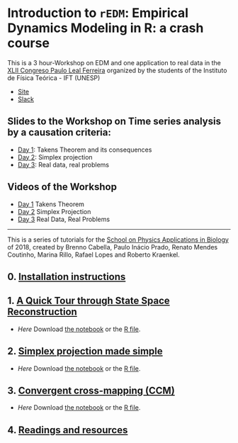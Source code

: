 # Introduction to `rEDM`: Empirical Dynamics Modeling in R: a crash course

This is a 3 hour-Workshop on EDM and one application to real data in the
[XLII Congreso Paulo Leal Ferreira](http://professores.ift.unesp.br/congressoPauloLealFerreira/) organized by the students of the Instituto
de Física Teórica - IFT (UNESP)
  * [Site](http://professores.ift.unesp.br/congressoPauloLealFerreira/)
  * [Slack](https://xliiicplf.slack.com/)

## Slides to the Workshop on Time series analysis by a causation criteria:

  - [Day 1](Xaringans/Day1_Takens_Theorem.html): Takens Theorem and its consequences
  - [Day 2](Xaringans/Day2_Simplex_projection.html): Simplex projection
  - [Day 3](Xaringans/Day3_Convergent_Cross_Mapping.html): Real data, real problems

## Videos of the Workshop

  - [Day 1](https://www.youtube.com/watch?v=lgqsHX2mFAc) Takens Theorem
  - [Day 2](https://www.youtube.com/watch?v=QdxpQtp_nHw) Simplex Projection
  - [Day 3](https://www.youtube.com/watch?v=28nSdF8ZGHw) Real Data, Real Problems

-----

This is a series of tutorials for the [School on Physics Applications in
Biology](http://www.ictp-saifr.org/?page_id=15616) of 2018, created by
Brenno Cabella, Paulo Inácio Prado, Renato Mendes Coutinho, Marina
Rillo, Rafael Lopes and Roberto
Kraenkel.

## 0\. [Installation instructions](install.md)

## 1\. [A Quick Tour through State Space Reconstruction](Hands-on_Takens.html)
<!--
  - *on Mathbio* Download [the
    notebook](https://raw.githubusercontent.com/mathbio/edmTutorials/master/takens/Hands-on%20Takens.Rmd)
    or the [R
    file](https://raw.githubusercontent.com/mathbio/edmTutorials/master/takens/Hands-on%20Takens.R).
-->
  - *Here* Download [the
    notebook](https://raw.githubusercontent.com/rafalopespx/WorkshopEDM/main/edmTutorials/takens/Hands-on%20Takens.Rmd)
    or the [R
    file](https://raw.githubusercontent.com/rafalopespx/WorkshopEDM/main/edmTutorials/takens/Hands-on%20Takens.R).

## 2\. [Simplex projection made simple](simplex.html)
<!--
  - *on Mathbio* Download [the
    notebook](https://raw.githubusercontent.com/mathbio/edmTutorials/master/simplex/simplex.Rmd)
    or the [R
    file](https://raw.githubusercontent.com/mathbio/edmTutorials/master/simplex/simplex.R).
-->
  - *Here* Download [the
    notebook](https://raw.githubusercontent.com/rafalopespx/WorkshopEDM/main/edmTutorials/simplex/simplex.Rmd)
    or the [R
    file](https://raw.githubusercontent.com/rafalopespx/WorkshopEDM/main/edmTutorials/simplex/simplex.R).

## 3\. [Convergent cross-mapping (CCM)](ccm.html)
<!--
  - *on Mathbio* Download [the
    notebook](https://raw.githubusercontent.com/mathbio/edmTutorials/master/ccm/ccm.Rmd)
    or the [R
    file](https://raw.githubusercontent.com/mathbio/edmTutorials/master/ccm/ccm.R).
-->
  - *Here* Download [the
    notebook](https://raw.githubusercontent.com/rafalopespx/WorkshopEDM/main/edmTutorials/ccm/ccm.Rmd)
    or the [R
    file](https://raw.githubusercontent.com/rafalopespx/WorkshopEDM/main/edmTutorials/ccm/ccm.R).

## 4\. [Readings and resources](reading_and_resources.html)
